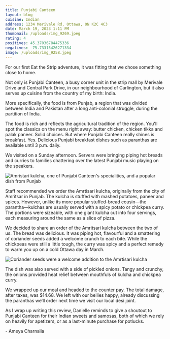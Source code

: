 ```yaml
---
title: Punjabi Canteen
layout: blog
cuisine: Indian
address: 1234 Merivale Rd, Ottawa, ON K2C 4C3
date: March 19, 2023 1:11 PM
thumbnail: /uploads/img_9269.jpeg
rating: 4
positives: 45.37036784475336
negatives: -75.73315426271334
image: /uploads/img_9258.jpeg
---
```

For our first Eat the Strip adventure, it was fitting that we chose something close to home.

Not only is Punjabi Canteen, a busy corner unit in the strip mall by Merivale Drive and Central Park Drive, in our neighbourhood of Carlington, but it also serves up cuisine from the country of my birth: India.

More specifically, the food is from Punjab, a region that was divided between India and Pakistan after a long anti-colonial struggle, during the partition of India.

The food is rich and reflects the agricultural tradition of the region. You'll spot the classics on the menu right away: butter chicken, chicken tikka and palak paneer. Solid choices. But where Punjabi Canteen really shines is breakfast. Yes. Delicious Punjabi breakfast dishes such as paranthas are available until 3 p.m. daily.

We visited on a Sunday afternoon. Servers were bringing piping hot breads and curries to families chattering over the latest Punjabi music playing on the speakers.

![Amristari kulcha, one of Punjabi Canteen's specialities, and a popular dish from Punjab](/uploads/img_9267.jpeg 'Amritsari kulcha')

Staff recommended we order the Amrtisari kulcha, originally from the city of Amritsar in Punjab. The kulcha is stuffed with mashed potatoes, paneer and spices. However, unlike its more popular stuffed-bread cousin—the parantha—kulchas are usually served with a spicy potato or chickpea curry. The portions were sizeable, with one giant kulcha cut into four servings, each measuring around the same as a slice of pizza.

We decided to share an order of the Amritsari kulcha between the two of us. The bread was delicious. It was piping hot, flavourful and a smattering of coriander seeds added a welcome crunch to each bite. While the chickpeas were still a little tough, the curry was spicy and a perfect remedy to warm you up on a cold Ottawa day in March.

![Coriander seeds were a welcome addition to the Amrtisari kulcha](/uploads/img_9277.jpeg 'Kulcha')

The dish was also served with a side of pickled onions. Tangy and crunchy, the onions provided heat relief between mouthfuls of kulcha and chickpea curry.

We wrapped up our meal and headed to the counter pay. The total damage, after taxes, was $14.68. We left with our bellies happy, already discussing the paranthas we’ll order next time we visit our local desi joint.

A﻿s I wrap up writing this review, Danielle reminds to give a shoutout to Punjabi Canteen for their Indian sweets and samosas, both of which we rely on heavily for apetizers, or as a last-minute purchase for potlucks.

\-﻿ Ameya Charnalia